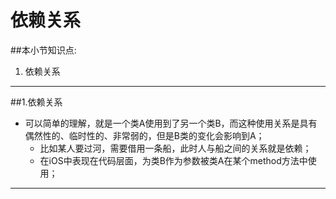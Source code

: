 
# 依赖关系
##本小节知识点:
1. 依赖关系

---

##1.依赖关系
- 可以简单的理解，就是一个类A使用到了另一个类B，而这种使用关系是具有偶然性的、临时性的、非常弱的，但是B类的变化会影响到A；
    + 比如某人要过河，需要借用一条船，此时人与船之间的关系就是依赖；
    + 在iOS中表现在代码层面，为类B作为参数被类A在某个method方法中使用；

---



